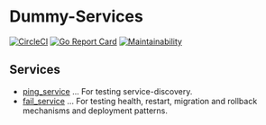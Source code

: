 # Dummy-Services

[![CircleCI](https://circleci.com/gh/ThomasObenaus/dummy-services.svg?style=svg)](https://circleci.com/gh/ThomasObenaus/dummy-services) [![Go Report Card](https://goreportcard.com/badge/github.com/ThomasObenaus/dummy-services)](https://goreportcard.com/report/github.com/ThomasObenaus/dummy-services) [![Maintainability](https://api.codeclimate.com/v1/badges/72d0cda66a2f9321b4bd/maintainability)](https://codeclimate.com/github/ThomasObenaus/dummy-services/maintainability)

## Services

- [ping_service](ping_service/) ... For testing service-discovery.
- [fail_service](fail_service/) ... For testing health, restart, migration and rollback mechanisms and deployment patterns.
